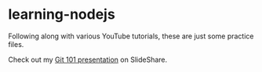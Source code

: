 # learning-nodejs
Following along with various YouTube tutorials, these are just some practice files.

Check out my [Git 101 presentation](https://www.slideshare.net/phpguru/git-101-31908275) on SlideShare.